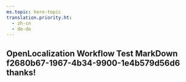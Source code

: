 ```yaml
---
ms.topic: hero-topic
translation.priority.ht: 
  - zh-cn
  - de-de
---
```

## OpenLocalization Workflow Test MarkDown f2680b67-1967-4b34-9900-1e4b579d56d6 thanks!
